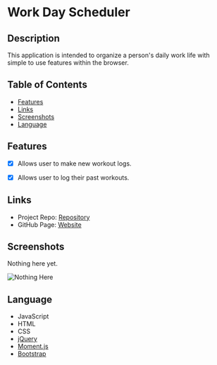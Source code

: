 # Work Day Scheduler

## Description

This application is intended to organize a person's daily work life with simple to use features within the browser.

## Table of Contents

* [Features](#Features)
* [Links](#Links)
* [Screenshots](#Screenshots)
* [Language](#Language)


## Features

- [x] Allows user to make new workout logs.
- [x] Allows user to log their past workouts.


## Links

* Project Repo: [Repository](https://github.com/Darrellfr3/FItness-Tracker)
* GitHub Page: [Website](https://jeishu.github.io/work-day-scheduler/)

## Screenshots

Nothing here yet.

![Nothing Here](./assets/images/testgif.gif)


## Language

* JavaScript
* HTML
* CSS
* [jQuery](https://jquery.com/)
* [Moment.js](https://momentjs.com/)
* [Bootstrap](https://getbootstrap.com/)
